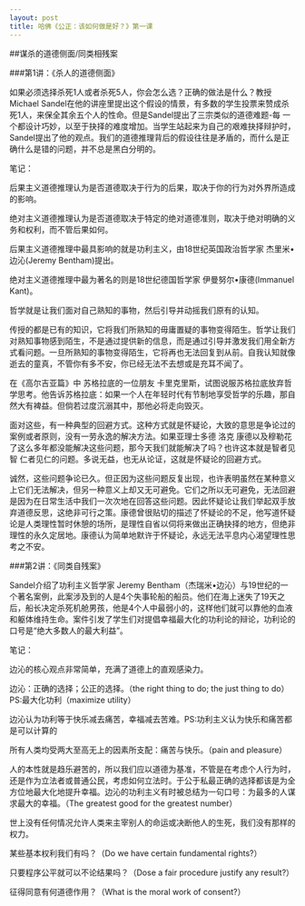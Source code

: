 ```yaml
---
layout: post
title: 哈佛《公正：该如何做是好？》第一课
---
```

##谋杀的道德侧面/同类相残案

###第1讲：《杀人的道德侧面》

如果必须选择杀死1人或者杀死5人，你会怎么选？正确的做法是什么？教授Michael Sandel在他的讲座里提出这个假设的情景，有多数的学生投票来赞成杀死1人，来保全其余五个人的性命。但是Sandel提出了三宗类似的道德难题-每 一个都设计巧妙，以至于抉择的难度增加。当学生站起来为自己的艰难抉择辩护时，Sandel提出了他的观点。我们的道德推理背后的假设往往是矛盾的，而什么是正确什么是错的问题，并不总是黑白分明的。

笔记：

后果主义道德推理认为是否道德取决于行为的后果，取决于你的行为对外界所造成的影响。

绝对主义道德推理认为是否道德取决于特定的绝对道德准则，取决于绝对明确的义务和权利，而不管后果如何。

后果主义道德推理中最具影响的就是功利主义，由18世纪英国政治哲学家 杰里米•边沁(Jeremy Bentham)提出。

绝对主义道德推理中最为著名的则是18世纪德国哲学家 伊曼努尔•康德(Immanuel Kant)。

哲学就是让我们面对自己熟知的事物，然后引导并动摇我们原有的认知。

传授的都是已有的知识，它将我们所熟知的毋庸置疑的事物变得陌生。哲学让我们对熟知事物感到陌生，不是通过提供新的信息，而是通过引导并激发我们用全新方式看问题。一旦所熟知的事物变得陌生，它将再也无法回复到从前。自我认知就像逝去的童真，不管你有多不安，你已经无法不去想或是充耳不闻了。

在《高尔吉亚篇》中 苏格拉底的一位朋友 卡里克里斯，试图说服苏格拉底放弃哲学思考。他告诉苏格拉底：如果一个人在年轻时代有节制地享受哲学的乐趣，那自然大有裨益。但倘若过度沉溺其中，那他必将走向毁灭。

面对这些，有一种典型的回避方式。这种方式就是怀疑论，大致的意思是争论过的案例或者原则，没有一劳永逸的解决方法。如果亚理士多德 洛克 康德以及穆勒花了这么多年都没能解决这些问题，那今天我们就能解决了吗？也许这本就是智者见智 仁者见仁的问题。多说无益，也无从论证，这就是怀疑论的回避方式。

诚然，这些问题争论已久。但正因为这些问题反复出现，也许表明虽然在某种意义上它们无法解决，但另一种意义上却又无可避免。它们之所以无可避免，无法回避是因为在日常生活中我们一次次地在回答这些问题。因此怀疑论让我们举起双手放弃道德反思，这绝非可行之策。康德曾很贴切的描述了怀疑论的不足，他写道怀疑论是人类理性暂时休憩的场所，是理性自省以伺将来做出正确抉择的地方，但绝非理性的永久定居地。康德认为简单地默许于怀疑论，永远无法平息内心渴望理性思考之不安。

###第2讲：《同类自残案》

Sandel介绍了功利主义哲学家 Jeremy Bentham（杰瑞米•边沁）与19世纪的一个著名案例，此案涉及到的人是4个失事轮船的船员。他们在海上迷失了19天之后，船长决定杀死机舱男孩，他是4个人中最弱小的，这样他们就可以靠他的血液和躯体维持生命。案件引发了学生们对提倡幸福最大化的功利论的辩论，功利论的口号是“绝大多数人的最大利益”。

笔记：

边沁的核心观点非常简单，充满了道德上的直观感染力。

边沁：正确的选择；公正的选择。（the right thing to do; the just thing to do）PS:最大化功利（maximize utility）

边沁认为功利等于快乐减去痛苦，幸福减去苦难。PS:功利主义认为快乐和痛苦都是可以计算的

所有人类均受两大至高无上的因素所支配：痛苦与快乐。（pain and pleasure）

人的本性就是趋乐避苦的，所以我们应以道德为基准，不管是在考虑个人行为时，还是作为立法者或普通公民，考虑如何立法时。于公于私最正确的选择都该是为全方位地最大化地提升幸福。边沁的功利主义有时被总结为一句口号：为最多的人谋求最大的幸福。（The greatest good for the greatest number）

世上没有任何情况允许人类来主宰别人的命运或决断他人的生死，我们没有那样的权力。

某些基本权利我们有吗？（Do we have certain fundamental rights?）

只要程序公平就可以不论结果吗？（Dose a fair procedure justify any result?）

征得同意有何道德作用？（What is the moral work of consent?）
